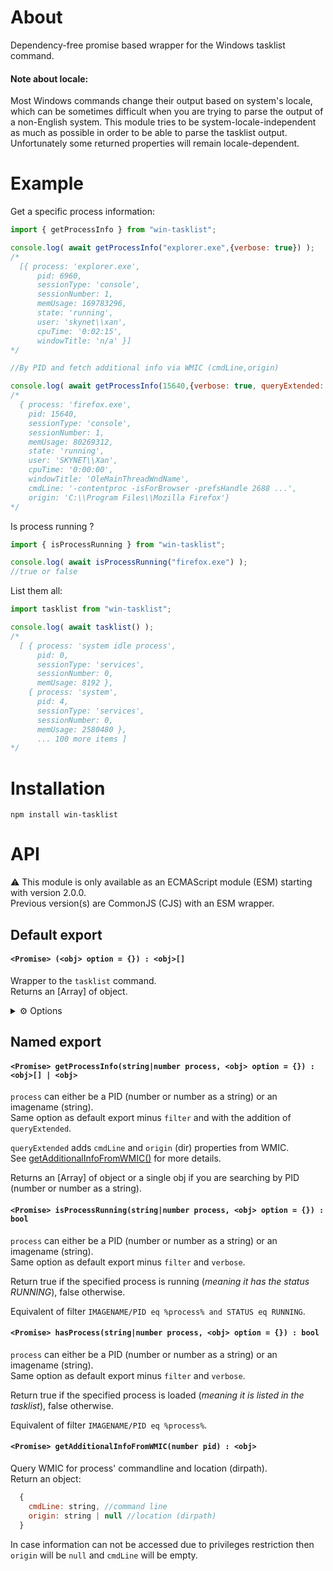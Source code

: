 About
=====

Dependency-free promise based wrapper for the Windows tasklist command.

#### Note about locale:

Most Windows commands change their output based on system's locale, which can be sometimes difficult when you are trying to parse the output of a non-English system.
This module tries to be system-locale-independent as much as possible in order to be able to parse the tasklist output.
Unfortunately some returned properties will remain locale-dependent.

Example
=======

Get a specific process information:

```js
import { getProcessInfo } from "win-tasklist";

console.log( await getProcessInfo("explorer.exe",{verbose: true}) );
/*
  [{ process: 'explorer.exe',
      pid: 6960,
      sessionType: 'console',
      sessionNumber: 1,
      memUsage: 169783296,
      state: 'running',
      user: 'skynet\\xan',
      cpuTime: '0:02:15',
      windowTitle: 'n/a' }]  
*/

//By PID and fetch additional info via WMIC (cmdLine,origin)

console.log( await getProcessInfo(15640,{verbose: true, queryExtended: true}) );
/*
  { process: 'firefox.exe',
    pid: 15640,
    sessionType: 'console',
    sessionNumber: 1,
    memUsage: 80269312,
    state: 'running',
    user: 'SKYNET\\Xan',
    cpuTime: '0:00:00',
    windowTitle: 'OleMainThreadWndName',
    cmdLine: '-contentproc -isForBrowser -prefsHandle 2688 ...',
    origin: 'C:\\Program Files\\Mozilla Firefox'}  
*/
```

Is process running ? 

```js
import { isProcessRunning } from "win-tasklist";

console.log( await isProcessRunning("firefox.exe") );
//true or false
```

List them all:

```js
import tasklist from "win-tasklist";

console.log( await tasklist() );
/*
  [ { process: 'system idle process',
      pid: 0,
      sessionType: 'services',
      sessionNumber: 0,
      memUsage: 8192 },
    { process: 'system',
      pid: 4,
      sessionType: 'services',
      sessionNumber: 0,
      memUsage: 2580480 }, 
      ... 100 more items ]
*/
```

Installation
============

`npm install win-tasklist`

API
===

⚠️ This module is only available as an ECMAScript module (ESM) starting with version 2.0.0.<br />
Previous version(s) are CommonJS (CJS) with an ESM wrapper.

## Default export

#### `<Promise> (<obj> option = {}) : <obj>[]`

Wrapper to the `tasklist` command.<br />
Returns an [Array] of object.

<details>
<summary>⚙️ Options</summary>

- verbose (default: false)<br />
      if false will return the following properties : `process, pid, sessionType, sessionNumber, memUsage (bytes)`.<br />
      if true will additionally return the following properties : `state, user, cpuTime, windowTitle`.<br />
      <br />
      ⚠️ Keep in mind using the verbose option might impact performance.
    
- remote (default: null)<br />
      Name or IP address of a remote computer.<br />
      Must be used with user and password options below.
    
- user (default: null)<br />
      Username or Domain\Username.
    
- password (default: null)<br />
      User's password.
 
- uwpOnly (default: false)<br />
      List only Windows Store Apps (UWP).<br />
      ⚠️ NB: With this option to true and verbose to false; tasklist only returns `process, pid, memUsage (bytes) and AUMID`.
      
- filter (default: [])<br />
    
     Array of string. Each string being a filter.<br />
     
     eg filter for listing only running processes :
     `["STATUS eq RUNNING"]`
     
     From the tasklist doc :
    
     <table>
        <thead>
        <tr>
        <th>Filter Name</th>
        <th>Valid Operators</th>
        <th>Valid Values</th>
        </tr>
        </thead>
        <tbody>
        <tr>
        <td>STATUS</td>
        <td>eq, ne</td>
        <td>RUNNING</td>
        </tr>
        <tr>
        <td>IMAGENAME</td>
        <td>eq, ne</td>
        <td>Image name</td>
        </tr>
        <tr>
        <td>PID</td>
        <td>eq, ne, gt, lt, ge, le</td>
        <td>PID value</td>
        </tr>
        <tr>
        <td>SESSION</td>
        <td>eq, ne, gt, lt, ge, le</td>
        <td>Session number</td>
        </tr>
        <tr>
        <td>SESSIONNAME</td>
        <td>eq, ne</td>
        <td>Session name</td>
        </tr>
        <tr>
        <td>CPUTIME</td>
        <td>eq, ne, gt, lt, ge, le</td>
        <td>CPU time in the format <em>HH</em><strong>:</strong><em>MM</em><strong>:</strong><em>SS</em>, where <em>MM</em> and <em>SS</em> are between 0 and 59 and <em>HH</em> is any unsigned number</td>
        </tr>
        <tr>
        <td>MEMUSAGE</td>
        <td>eq, ne, gt, lt, ge, le</td>
        <td>Memory usage in KB</td>
        </tr>
        <tr>
        <td>USERNAME</td>
        <td>eq, ne</td>
        <td>Any valid user name</td>
        </tr>
        <tr>
        <td>SERVICES</td>
        <td>eq, ne</td>
        <td>Service name</td>
        </tr>
        <tr>
        <td>WINDOWTITLE</td>
        <td>eq, ne</td>
        <td>Window title</td>
        </tr>
        <tr>
        <td>MODULES</td>
        <td>eq, ne</td>
        <td>DLL name</td>
        </tr>
        </tbody>
    </table>
 
💡 More details in the official [tasklist](https://docs.microsoft.com/en-us/windows-server/administration/windows-commands/tasklist) doc.
    
</details>

## Named export

#### `<Promise> getProcessInfo(string|number process, <obj> option = {}) : <obj>[] | <obj>`

  `process` can either be a PID (number or number as a string) or an imagename (string).<br />
  Same option as default export minus `filter` and with the addition of `queryExtended`.
  
  `queryExtended` adds `cmdLine` and `origin` (dir) properties from WMIC.<br />
  See [getAdditionalInfoFromWMIC()]() for more details.

  Returns an [Array] of object or a single obj if you are searching by PID (number or number as a string).<br />

#### `<Promise> isProcessRunning(string|number process, <obj> option = {}) : bool`

  `process` can either be a PID (number or number as a string) or an imagename (string).<br />
  Same option as default export minus `filter` and `verbose`.
  
  Return true if the specified process is running (*meaning it has the status RUNNING*), false otherwise.<br />
   
  Equivalent of filter `IMAGENAME/PID eq %process% and STATUS eq RUNNING`.<br />

#### `<Promise> hasProcess(string|number process, <obj> option = {}) : bool`

  `process` can either be a PID (number or number as a string) or an imagename (string).<br />
  Same option as default export minus `filter` and `verbose`.
  
  Return true if the specified process is loaded (*meaning it is listed in the tasklist*), false otherwise.<br />
  
  Equivalent of filter `IMAGENAME/PID eq %process%`.<br />

#### `<Promise> getAdditionalInfoFromWMIC(number pid) : <obj>`

  Query WMIC for process' commandline and location (dirpath).<br />
  Return an object:
  
```js
  {
    cmdLine: string, //command line
    origin: string | null //location (dirpath)
  }
```

  In case information can not be accessed due to privileges restriction then `origin` will be `null` and `cmdLine` will be empty.